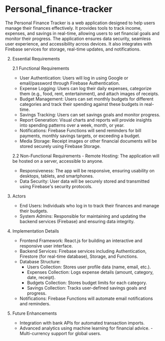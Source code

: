 
# Personal_finance-tracker

The Personal Finance Tracker is a web application designed to help users manage their 
finances effectively. It provides tools to track income, expenses, and savings in real-time, 
allowing users to set financial goals and monitor their progress. The application ensures 
data security, seamless user experience, and accessibility across devices. It also integrates 
with Firebase services for storage, real-time updates, and notifications. 


2. Essential Requirements
   
    2.1 Functional Requirements
     - User Authentication: 
  Users will log in using Google or email/password through Firebase Authentication.
    - Expense Logging: 
  Users can log their daily expenses, categorize them (e.g., food, rent, entertainment), and 
  attach images of receipts.
    - Budget Management: 
  Users can set monthly budgets for different categories and track their spending against 
  these budgets in real-time.
    - Savings Tracking: 
  Users can set savings goals and monitor progress.
    - Report Generation: 
  Visual charts and reports will provide insights into spending patterns over a week, month, 
  or year.
    - Notifications: 
  Firebase Functions will send reminders for bill payments, monthly savings targets, or 
  exceeding a budget.
    - Media Storage: 
  Receipt images or other financial documents will be stored securely using Firebase 
  Storage.

    2.2 Non-Functional Requirements - Remote Hosting: 
The application will be hosted on a server, accessible to anyone. 
    - Responsiveness: 
The app will be responsive, ensuring usability on desktops, tablets, and smartphones.
    - Data Security: 
User data will be securely stored and transmitted using Firebase's security protocols.


3. Actors
   - End Users: 
Individuals who log in to track their finances and manage their budgets.
   - System Admins: 
Responsible for maintaining and updating the backend services (Firebase) and ensuring 
data integrity.


4. Implementation Details
    - Frontend Framework: 
React.js for building an interactive and responsive user interface.
    - Backend Services: 
Firebase services including Authentication, Firestore (for real-time database), Storage, and 
Functions.
    - Database Structure:
      - Users Collection: Stores user profile data (name, email, etc.).
      - Expenses Collection: Logs expense details (amount, category, date, receipt).
      - Budgets Collection: Stores budget limits for each category.
      - Savings Collection: Tracks user-defined savings goals and progress.
    - Notifications: 
Firebase Functions will automate email notifications and reminders.

5. Future Enhancements
     - Integration with bank APIs for automated transaction imports.
     - Advanced analytics using machine learning for financial advice. - Multi-currency support for global users.


